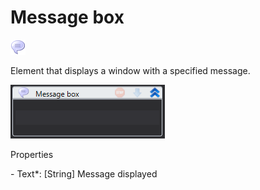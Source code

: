 # Message box

![](<../../../.gitbook/assets/0 (12).png>)

Element that displays a window with a specified message.

![](<../../../.gitbook/assets/1 (61).png>)

Properties

&#x20;\- Text\*: \[String] Message displayed
